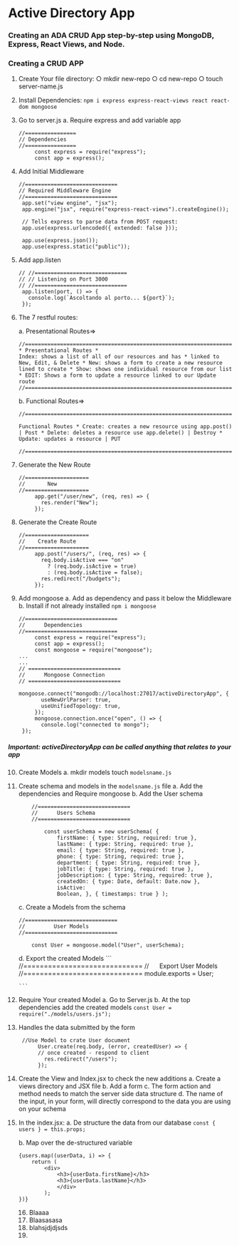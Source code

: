# Active Directory App

### Creating an ADA CRUD App step-by-step using MongoDB, Express, React Views, and Node.

### Creating a CRUD APP

1. Create Your file directory:
   ○ mkdir new-repo
   ○ cd new-repo
   ○ touch server-name.js

2. Install Dependencies:
   `npm i express express-react-views react react-dom mongoose`

3. Go to server.js
   a. Require express and add variable app

   ```
   //================
   // Dependencies
   //================
        const express = require("express");
        const app = express();

   ```

4) Add Initial Middleware

   ```
   //=============================
   // Required Middleware Engine
   //=============================
    app.set("view engine", "jsx");
    app.engine("jsx", require("express-react-views").createEngine());

    // Tells express to parse data from POST request:
    app.use(express.urlencoded({ extended: false }));

    app.use(express.json());
    app.use(express.static("public"));

   ```

5) Add app.listen

   ```
   // //=============================
   // // Listening on Port 3000
   // //=============================
    app.listen(port, () => {
      console.log(`Ascoltando al porto... ${port}`);
    });
   ```

6) The 7 restful routes:

   a. Presentational Routes=>

   ```
   //==================================================================
   * Presentational Routes *
   Index: shows a list of all of our resources and has * linked to New, Edit, & Delete * New: shows a form to create a new resource lined to create * Show: shows one individual resource from our list * EDIT: Shows a form to update a resource linked to our Update route
   //==================================================================
   ```

   b. Functional Routes=>

   ```
   //==================================================================

   Functional Routes * Create: creates a new resource using app.post() | Post * Delete: deletes a resource use app.delete() | Destroy * Update: updates a resource | PUT

   //==================================================================

   ```

7. Generate the New Route

   ```
   //====================
   //       New
   //====================
        app.get("/user/new", (req, res) => {
          res.render("New");
        });

   ```

8) Generate the Create Route

   ```
   //====================
   //    Create Route
   //====================
        app.post("/users/", (req, res) => {
          req.body.isActive === "on"
            ? (req.body.isActive = true)
            : (req.body.isActive = false);
          res.redirect("/budgets");
        });

   ```

9) Add mongoose
   a. Add as dependency and pass it below the Middleware
   b. Install if not already installed `npm i mongoose`

   ```
   //=============================
   //      Dependencies
   //=============================
        const express = require("express");
        const app = express();
        const mongoose = require("mongoose");
   ...
   ...
   // =============================
   //      Mongoose Connection
   // =============================
        mongoose.connect("mongodb://localhost:27017/activeDirectoryApp", {
          useNewUrlParser: true,
          useUnifiedTopology: true,
        });
        mongoose.connection.once("open", () => {
          console.log("connected to mongo");
    });
   ```

##### Important: activeDirectoryApp can be called anything that relates to your app

10. Create Models
    a. mkdir models touch `modelsname.js`

11. Create schema and models in the `modelsname.js` file
    a. Add the dependencies and Require mongoose
    b. Add the User schema

    ```
        //=============================
        //      Users Schema
        //=============================

            const userSchema = new userSchema( {
                firstName: { type: String, required: true },
                lastName: { type: String, required: true },
                email: { type: String, required: true },
                phone: { type: String, required: true },
                department: { type: String, required: true },
                jobTitle: { type: String, required: true },
                jobDescription: { type: String, required: true },
                createdOn: { type: Date, default: Date.now },
                isActive:
                Boolean, }, { timestamps: true } );

    ```

    c. Create a Models from the schema

    ```
    //=============================
    //         User Models
    //=============================

        const User = mongoose.model("User", userSchema);

    ```


    d. Export the created Models
        ```
        //=============================
        //      Export User Models
        //=============================
            module.exports = User;

        ```

12. Require Your created Model
    a. Go to Server.js
    b. At the top dependencies add the created models
    `const User = require("./models/users.js");`

13. Handles the data submitted by the form

    ```
     //Use Model to crate User document
          User.create(req.body, (error, createdUser) => {
          // once created - respond to client    
            res.redirect("/users");
          });
    ```

14. Create the View and Index.jsx to check the new additions
    a. Create a views directory and JSX file
    b. Add a form
    c. The form action and method needs to match the server side data structure
    d. The name of the input, in your form, will directly correspond to the data you are using on your schema

15. In the index.jsx:
    a. De structure the data from our database
    `const { users } = this.props;`

    b. Map over the de-structured variable

    ```
    {users.map((userData, i) => {
        return (
            <div>
                <h3>{userData.firstName}</h3>
                <h3>{userData.lastName}</h3>
                </div>
            );
    })}
    ```


    16. Blaaaa
    17. Blaasasasa
    18. blahsjdjdjsds
    19.
